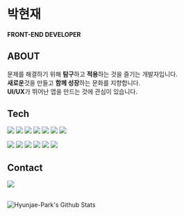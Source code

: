 # 박현재 
#### FRONT-END DEVELOPER

## ABOUT
문제를 해결하기 위해 **탐구**하고 **적용**하는 것을 즐기는 개발자입니다.
<br />
**새로운**것을 만들고 **함께 성장**하는 문화를 지향합니다.
<br />
**UI/UX**가 뛰어난 앱을 만드는 것에 관심이 있습니다.

## Tech
<p>
<img src="https://img.shields.io/badge/HTML5-E34F26?style=flat-square&logo=HTML5&logoColor=white"/></a>
<img src="https://img.shields.io/badge/CSS3-1572B6?style=flat-square&logo=CSS3&logoColor=white"/></a>
<img src="https://img.shields.io/badge/SASS-CC6699?style=flat-square&logo=SASS&logoColor=white"/></a>
<img src="https://img.shields.io/badge/JavaScript-F7DF1E?style=flat-square&logo=JavaScript&logoColor=white"/></a>
<img src="https://img.shields.io/badge/TypeScript-3178C6?style=flat-square&logo=TypeScript&logoColor=white"/></a>
<img src="https://img.shields.io/badge/React-61DAFB?style=flat-square&logo=React&logoColor=white"/></a>
<img src="https://img.shields.io/badge/ReactNative-61DAFB?style=flat-square&logo=ReactNative&logoColor=white"/></a>
</p>
<p>
<img src="https://img.shields.io/badge/Next.js-000000?style=flat-square&logo=Next.js&logoColor=white"/></a>
<img src="https://img.shields.io/badge/MobX-df5d14?style=flat-square&logo=MobX&logoColor=white"/></a>
<img src="https://img.shields.io/badge/Redux-764ABC?style=flat-square&logo=Firebase&logoColor=white"/></a>
<img src="https://img.shields.io/badge/Jest.js-C21325?style=flat-square&logo=Jest&logoColor=white"/></a>
<img src="https://img.shields.io/badge/StyledComponents-DB7093?style=flat-square&logo=Styled%2Dcomponents&logoColor=white"/></a>
<img src="https://img.shields.io/badge/Git-F05032?style=flat-square&logo=Git&logoColor=white"/></a>
</p>

## Contact
<!-- <p>
<a href="https://velog.io/@qwerzxcvss"><img src="https://img.shields.io/badge/Velog-00B336?style=flat-square&logo=Vimeo&logoColor=white"/></a><a/>
</p> -->
<p>
<a href="mailto:acepark14@gmail.com"><img src="https://img.shields.io/badge/Gmail-D14836?style=flat-square&logo=Gmail&logoColor=white"/></a></a>
</p>
<p>
<br />           
<img align="left" alt="Hyunjae-Park's Github Stats" src="https://github-readme-stats.vercel.app/api?username=J-Bback" />
</p>
